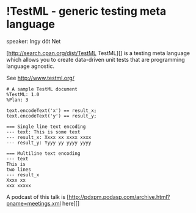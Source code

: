 # !TestML - generic testing meta language

speaker: Ingy döt Net

[http://search.cpan.org/dist/TestML TestML][] is a testing meta language which allows you to create data-driven unit tests that are programming language agnostic.

See http://www.testml.org/

    # A sample TestML document
    %TestML: 1.0
    %Plan: 3

    text.encodeText('x') == result_x;
    text.encodeText('y') == result_y;

    === Single line text encoding
    --- text: This is some text
    --- result_x: Xxxx xx xxxx xxxx
    --- result_y: Yyyy yy yyyy yyyy

    === Multiline text encoding
    --- text
    This is
    two lines
    --- result_x
    Xxxx xx
    xxx xxxxx

A podcast of this talk is [http://pdxpm.podasp.com/archive.html?pname=meetings.xml here][]
